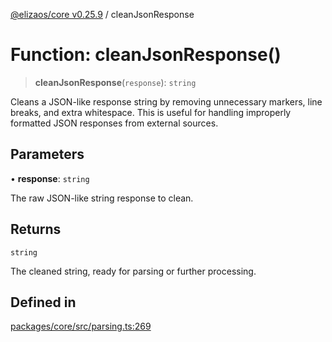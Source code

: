 [@elizaos/core v0.25.9](../index.md) / cleanJsonResponse

# Function: cleanJsonResponse()

> **cleanJsonResponse**(`response`): `string`

Cleans a JSON-like response string by removing unnecessary markers, line breaks, and extra whitespace.
This is useful for handling improperly formatted JSON responses from external sources.

## Parameters

• **response**: `string`

The raw JSON-like string response to clean.

## Returns

`string`

The cleaned string, ready for parsing or further processing.

## Defined in

[packages/core/src/parsing.ts:269](https://github.com/Shelpin/aeternalsv2/blob/main/packages/core/src/parsing.ts#L269)
